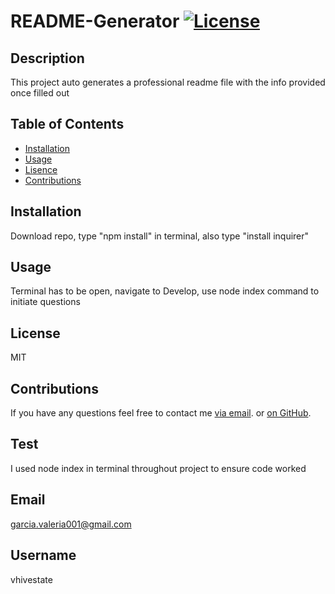 # README-Generator [![License](https://img.shields.io/static/v1?label=License&message=MIT&color=blueviolet&style=for-the-badge)](https://opensource.org/licenses/MIT)
## Description
This project auto generates a professional readme file with the info provided once filled out

## Table of Contents
- [Installation](#installation)
- [Usage](#usage)
- [Lisence](#lisence)
- [Contributions](#contributions)

## Installation
Download repo, type "npm install" in terminal, also type "install inquirer"

## Usage
Terminal has to be open, navigate to Develop, use node index command to initiate questions

## License
MIT

## Contributions
  If you have any questions feel free to contact me [via email](mailto:garcia.valeria001@gmail.com). or [on GitHub](https://github.com/vhivestate).

## Test
I used node index in terminal throughout project to ensure code worked

## Email
garcia.valeria001@gmail.com

## Username
vhivestate



